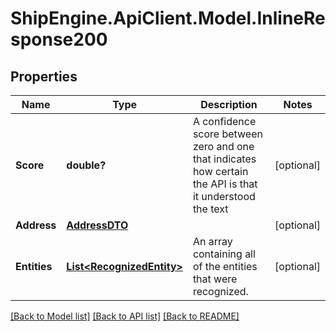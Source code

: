 # ShipEngine.ApiClient.Model.InlineResponse200
## Properties

Name | Type | Description | Notes
------------ | ------------- | ------------- | -------------
**Score** | **double?** | A confidence score between zero and one that indicates how certain the API is that it understood the text | [optional] 
**Address** | [**AddressDTO**](AddressDTO.md) |  | [optional] 
**Entities** | [**List&lt;RecognizedEntity&gt;**](RecognizedEntity.md) | An array containing all of the entities that were recognized. | [optional] 

[[Back to Model list]](../README.md#documentation-for-models) [[Back to API list]](../README.md#documentation-for-api-endpoints) [[Back to README]](../README.md)

